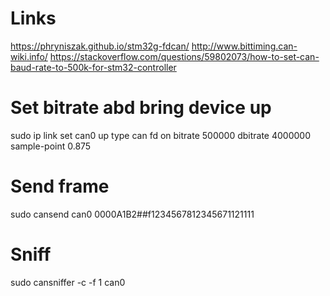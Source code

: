 # Links
https://phryniszak.github.io/stm32g-fdcan/
http://www.bittiming.can-wiki.info/
https://stackoverflow.com/questions/59802073/how-to-set-can-baud-rate-to-500k-for-stm32-controller


# Set bitrate abd bring device up
sudo ip link set can0 up type can fd on bitrate 500000 dbitrate 4000000 sample-point 0.875

# Send frame
sudo cansend can0 0000A1B2##f1234567812345671121111

# Sniff
sudo cansniffer -c -f 1 can0

